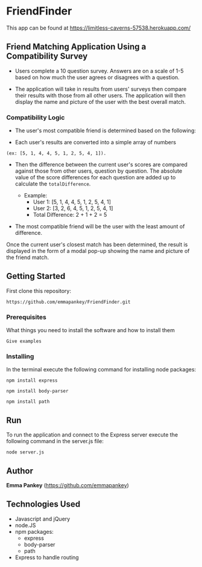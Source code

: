 # FriendFinder

This app can be found at https://limitless-caverns-57538.herokuapp.com/

## Friend Matching Application Using a Compatibility Survey

* Users complete a 10 question survey. Answers are on a scale of 1-5 based on how much the user agrees or disagrees with a question.

* The application will take in results from users' surveys then compare their results with those from all other users.  The application will then display the name and picture of the user with the best overall match.

### Compatibility Logic

* The user's most compatible friend is determined based on the following:

* Each user's results are converted into a simple array of numbers 
```
(ex: [5, 1, 4, 4, 5, 1, 2, 5, 4, 1]).
```

* Then the difference between the current user's scores are compared against those from other users, question by question. The absolute value of the score differences for each question are added up to calculate the ```totalDifference```.

    * Example: 
        * User 1: [5, 1, 4, 4, 5, 1, 2, 5, 4, 1]
        * User 2: [3, 2, 6, 4, 5, 1, 2, 5, 4, 1]
        * Total Difference: 2 + 1 + 2 = 5

* The most compatible friend will be the user with the least amount of difference.

Once the current user's closest match has been determined, the result is displayed in the form of a modal pop-up showing the name and picture of the friend match.

## Getting Started

First clone this repository:

```
https://github.com/emmapankey/FriendFinder.git
```

### Prerequisites

What things you need to install the software and how to install them

```
Give examples
```

### Installing


In the terminal execute the following command for installing node packages:

```
npm install express
```
```
npm install body-parser
```
```
npm install path
```

## Run

To run the application and connect to the Express server execute the following command in the server.js file:

```
node server.js
```

## Author

**Emma Pankey** (https://github.com/emmapankey)


## Technologies Used

* Javascript and jQuery
* node.JS
* npm packages:
	* express
    * body-parser
    * path
* Express to handle routing

